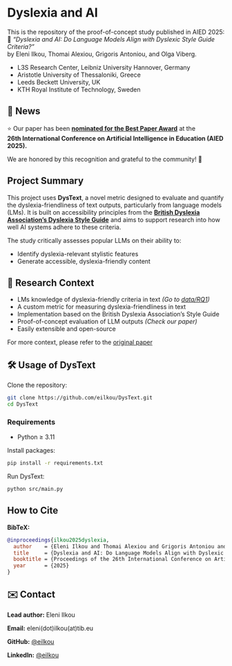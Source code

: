 # Dyslexia and AI

This is the repository of the proof-of-concept study published in AIED 2025:  
📄 *“Dyslexia and AI: Do Language Models Align with Dyslexic Style Guide Criteria?”*  
by Eleni Ilkou, Thomai Alexiou, Grigoris Antoniou, and Olga Viberg.

- L3S Research Center, Leibniz University Hannover, Germany  
- Aristotle University of Thessaloniki, Greece  
- Leeds Beckett University, UK  
- KTH Royal Institute of Technology, Sweden

## 📣 News

⭐ Our paper has been **[nominated for the Best Paper Award](https://aied2025.itd.cnr.it/index.php/program/main-track-best-papers-nominees/)** at the  
**26th International Conference on Artificial Intelligence in Education (AIED 2025).**

We are honored by this recognition and grateful to the community! 🙏

## Project Summary

This project uses **DysText**, a novel metric designed to evaluate and quantify the dyslexia-friendliness of text outputs, particularly from language models (LMs). It is built on accessibility principles from the **[British Dyslexia Association’s Dyslexia Style Guide](https://cdn.bdadyslexia.org.uk/uploads/documents/Advice/style-guide/BDA-Style-Guide-2023.pdf?v=1680514568)** and aims to support research into how well AI systems adhere to these criteria.

The study critically assesses popular LLMs on their ability to:
- Identify dyslexia-relevant stylistic features
- Generate accessible, dyslexia-friendly content

## 🔬 Research Context

- LMs knowledge of dyslexia-friendly criteria in text _(Go to [data/RQ1](https://github.com/eilkou/DysText/tree/main/data/RQ1))_
- A custom metric for measuring dyslexia-friendliness in text 
- Implementation based on the British Dyslexia Association’s Style Guide
- Proof-of-concept evaluation of LLM outputs _(Check our paper)_
- Easily extensible and open-source

For more context, please refer to the [original paper](https://github.com/eilkou/DysText/blob/main/_AIED25__Dyslexia___AI___Camera_ready.pdf)


## 🛠️ Usage of DysText

Clone the repository:

```bash
git clone https://github.com/eilkou/DysText.git
cd DysText
```

### Requirements
- Python ≥ 3.11
  
Install packages:

```bash
pip install -r requirements.txt
```

Run DysText:

```bash
python src/main.py
```


## How to Cite
**BibTeX:**
```bibtex
@inproceedings{ilkou2025dyslexia,
  author    = {Eleni Ilkou and Thomai Alexiou and Grigoris Antoniou and Olga Viberg},
  title     = {Dyslexia and AI: Do Language Models Align with Dyslexic Style Guide Criteria?},
  booktitle = {Proceedings of the 26th International Conference on Artificial Intelligence in Education (AIED)},
  year      = {2025}
}
```

## ✉️ Contact

**Lead author:** Eleni Ilkou  

**Email:** eleni(dot)ilkou(at)tib.eu

**GitHub:** [@eilkou](https://github.com/eilkou)

**LinkedIn:**  [@eilkou](https://www.linkedin.com/in/eilkou/)
